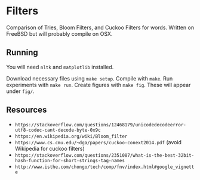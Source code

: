 # Filters

Comparison of Tries, Bloom Filters, and Cuckoo Filters for words.
Written on FreeBSD but will probably compile on OSX.

## Running

You will need `nltk` and `matplotlib` installed.

Download necessary files using `make setup`.
Compile with `make`.
Run experiments with `make run`.
Create figures with `make fig`.
These will appear under `fig/`.

## Resources

* `https://stackoverflow.com/questions/12468179/unicodedecodeerror-utf8-codec-cant-decode-byte-0x9c`
* `https://en.wikipedia.org/wiki/Bloom_filter`
* `https://www.cs.cmu.edu/~dga/papers/cuckoo-conext2014.pdf` (avoid Wikipedia for cuckoo filters)
* `https://stackoverflow.com/questions/2351087/what-is-the-best-32bit-hash-function-for-short-strings-tag-names`
* `http://www.isthe.com/chongo/tech/comp/fnv/index.html#google_vignette`
